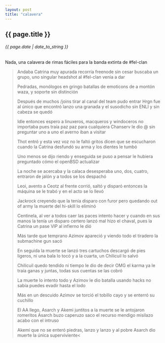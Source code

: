 ```yaml
---
layout: post
title: "calavera"
---
```


## {{ page.title }}
###### {{ page.date | date_to_string }}

Nada, una calavera de rimas fáciles para la banda extinta de #fel-clan

> Andaba Catrina muy apurada
> recorría freenode sin cesar
> buscaba un grupo, uno singular
> headshot al #fel-clan venia a dar
> 
> Pedradas, monólogos en gringo
> batallas de emoticons de a montón
> waza, y soporte sin distinción
> 
> Después de muchos /joins tirar
> al canal del team pudo entrar
> Hrgn fue al único que encontró
> lanzo una granada y el susodicho
> sin ENLI y sin cabeza se quedó
> 
> Idle entonces espero
> a linuxeros, macqueros y windoceros
> no importaba pues traía
> paz paz para cualquiera
> Chanserv le dio @ sin preguntar
> uno a uno el averno iban a visitar
> 
> Thot entró y esta vez voz no le faltó
> gritos dicen que se escucharon
> cuando la Catrina desfundó su arma
> y los dientes le tumbó
> 
> Uno menos se dijo riendo
> y enseguida se puso a pensar
> le hubiera preguntado cómo
> el openBSD actualizar
> 
> La noche se acercaba
> y la calaca desesperaba
> uno, dos, cuatro, entraron de jalón
> y a todos se los despachó
> 
> Leoi, avento a Ceotz al frente
> corrió, saltó y disparó
> entonces la máquina se le trabó
> y en el acto se lo llevó
> 
> Jackrock creyendo que la tenía
> disparo con furor
> pero quedando out of army
> la muerte del hi-skill lo eliminó
> 
> Centinela, al ver a todos caer
> las paces intento hacer
> y cuando en sus manos la tenía
> un disparo certero lanzó
> mal hizo el chaval, pues la Catrina
> un pase VIP al infierno le dió
> 
> Más tarde que temprano
> Azimov apareció
> y viendo todo el tiradero
> la submachine gun sacó
> 
> En seguida la muerte se lanzó
> tres cartuchos descargó
> de pies ligeros, ni una bala lo tocó
> y a la cuarta, un Chilicuil lo salvó
> 
> Chilicuil quedo tendido
> ni tiempo le dio de decir OMG
> el karma ya le traía ganas
> y juntas, todas sus cuentas se las cobró
> 
> La muerte lo intento todo
> y Azimov le dio batalla
> usando hacks no sabía
> puedes evadir hasta el lodo
> 
> Más en un descuido
> Azimov se torció el tobillo
> cayo y se enterró su cuchillo
> 
> El AA llego, Asarch y Akemi juntitos
> a la muerte se le antojaron romeritos
> Asarch buzo caperuzo saco el recurso
> mendigo misilazo acabo con el intruso
> 
> Akemi que no se enteró
> piedras, lanzo y lanzo
> y al pobre Asarch dio muerte
> la única superviviente<
